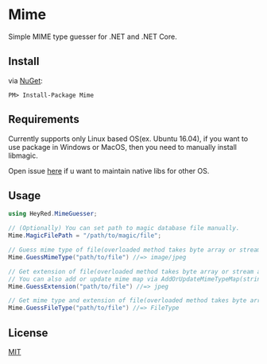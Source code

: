 # Mime
Simple MIME type guesser for .NET and .NET Core.

## Install
via [NuGet](https://www.nuget.org/packages/Mime):
```
PM> Install-Package Mime
```

## Requirements
Currently supports only Linux based OS(ex. Ubuntu 16.04), if you want to use package in Windows or MacOS, then you need to manually install libmagic.

Open issue [here](https://github.com/hey-red/libmagic-package) if u want to maintain native libs for other OS.

## Usage
```C#
using HeyRed.MimeGuesser;

// (Optionally) You can set path to magic database file manually.
Mime.MagicFilePath = "/path/to/magic/file";

// Guess mime type of file(overloaded method takes byte array or stream as arg.)
Mime.GuessMimeType("path/to/file") //=> image/jpeg

// Get extension of file(overloaded method takes byte array or stream as arg.)
// You can also add or update mime map via AddOrUpdateMimeTypeMap(string mime, string extension) method.
Mime.GuessExtension("path/to/file") //=> jpeg

// Get mime type and extension of file(overloaded method takes byte array or stream as arg.)
Mime.GuessFileType("path/to/file") //=> FileType
```

## License
[MIT](\LICENSE)
